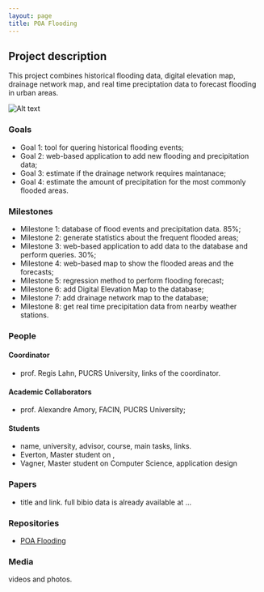 ```yaml
---
layout: page
title: POA Flooding
---
```


## Project description

This project combines historical flooding data, digital elevation map, drainage network map, and real time preciptation data to forecast flooding in urban areas.

![Alt text](./proj1.jpg?raw=true "Project diagram")

### Goals

 - Goal 1: tool for quering historical flooding events;
 - Goal 2: web-based application to add new flooding and precipitation data;
 - Goal 3: estimate if the drainage network requires maintanace;
 - Goal 4: estimate the amount of precipitation for the most commonly flooded areas.

### Milestones

 - Milestone 1: database of flood events and precipitation data. 85%;
 - Milestone 2: generate statistics about the frequent flooded areas;
 - Milestone 3: web-based application to add data to the database and perform queries. 30%;
 - Milestone 4: web-based map to show the flooded areas and the forecasts;
 - Milestone 5: regression method to perform flooding forecast;
 - Milestone 6: add Digital Elevation Map to the database;
 - Milestone 7: add drainage network map to the database;
 - Milestone 8: get real time precipitation data from nearby weather stations.

### People


#### Coordinator

 - prof. Regis Lahn, PUCRS University, links of the coordinator.

#### Academic Collaborators

 - prof. Alexandre Amory, FACIN, PUCRS University;

#### Students

 - name, university, advisor, course, main tasks, links.
 - Everton, Master student on , 
 - Vagner, Master student on Computer Science, application design 
 

### Papers

 - title and link. full bibio data is already available at ...

### Repositories

 - [POA Flooding](https://github.com/disaster-robotics-proalertas/poa-flooding)

### Media 

videos and photos.

